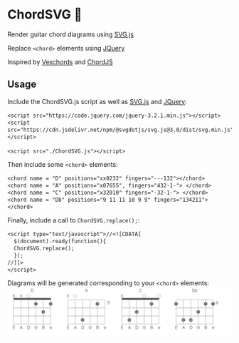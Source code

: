 # ChordSVG 🎸

Render guitar chord diagrams using [SVG.js](https://svgjs.com/)

Replace `<chord>` elements using [JQuery](https://jquery.com/)

Inspired by [Vexchords](https://github.com/0xfe/vexchords) and [ChordJS](https://github.com/acspike/ChordJS)

## Usage


Include the ChordSVG.js script as well as [SVG.js](https://svgjs.com/) and [JQuery](https://jquery.com/):

```
<script src="https://code.jquery.com/jquery-3.2.1.min.js"></script>
<script src="https://cdn.jsdelivr.net/npm/@svgdotjs/svg.js@3.0/dist/svg.min.js"></script>

<script src="./ChordSVG.js"></script>
```


Then include some `<chord>` elements:

```
<chord name = "D" positions="xx0232" fingers="---132"></chord>
<chord name = "A" positions="x07655", fingers="432-1-"> </chord>
<chord name = "C" positions="x32010" fingers="-32-1-"> </chord>
<chord name = "Db" positions="9 11 11 10 9 9" fingers="134211"> </chord>
```


Finally, include a call to `ChordSVG.replace();`:

```
<script type="text/javascript">//<![CDATA[
  $(document).ready(function(){
  ChordSVG.replace();
  });
//]]>
</script>
```

Diagrams will be generated corresponding to your `<chord>` elements:
![image of chord diagrams](https://raw.githubusercontent.com/mwcm/ChordSVG/master/diagrams.png)
